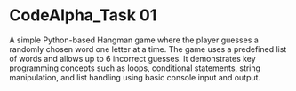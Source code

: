 # CodeAlpha_Task 01
A simple Python-based Hangman game where the player guesses a randomly chosen word one letter at a time. The game uses a predefined list of words and allows up to 6 incorrect guesses. It demonstrates key programming concepts such as loops, conditional statements, string manipulation, and list handling using basic console input and output.
